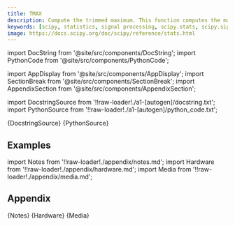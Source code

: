 ```yaml
---
title: TMAX
description: Compute the trimmed maximum. This function computes the maximum value of an array along a given axis, while ignoring values larger than a specified upper limit.
keywords: [scipy, statistics, signal processing, scipy.stats, scipy.signal, scipy.stats.tmax]
image: https://docs.scipy.org/doc/scipy/reference/stats.html
---
```


[//]: # (Custom component imports)

import DocString from '@site/src/components/DocString';
import PythonCode from '@site/src/components/PythonCode';

import AppDisplay from '@site/src/components/AppDisplay';
import SectionBreak from '@site/src/components/SectionBreak';
import AppendixSection from '@site/src/components/AppendixSection';

[//]: # (Docstring)

import DocstringSource from '!!raw-loader!./a1-[autogen]/docstring.txt';
import PythonSource from '!!raw-loader!./a1-[autogen]/python_code.txt';


<DocString>{DocstringSource}</DocString>
<PythonCode GLink='SCIPY/stats/TMAX/TMAX.py'>{PythonSource}</PythonCode>


<SectionBreak />

    

[//]: # (Examples)

## Examples

<AppDisplay 
  GLink='SCIPY/stats/TMAX'
  nodeLabel='TMAX'>
</AppDisplay>

<SectionBreak />

    

[//]: # (Appendix)

import Notes from '!!raw-loader!./appendix/notes.md';
import Hardware from '!!raw-loader!./appendix/hardware.md';
import Media from '!!raw-loader!./appendix/media.md';

## Appendix

<AppendixSection index={0} folderPath='nodes/SCIPY/stats/TMAX/appendix/'>{Notes}</AppendixSection>
<AppendixSection index={1} folderPath='nodes/SCIPY/stats/TMAX/appendix/'>{Hardware}</AppendixSection>
<AppendixSection index={2} folderPath='nodes/SCIPY/stats/TMAX/appendix/'>{Media}</AppendixSection>


